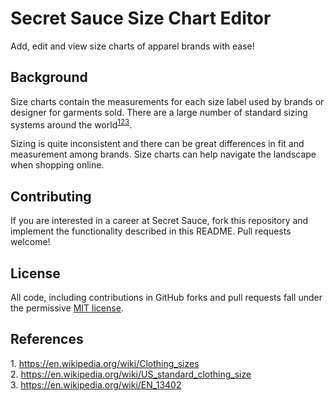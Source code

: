 # Secret Sauce Size Chart Editor

Add, edit and view size charts of apparel brands with ease!

## Background

Size charts contain the measurements for each size label used by brands or designer for garments sold. There are a large number of standard sizing systems around the world<sup>[1](#1)[2](#2)[3](#3)</sup>.

Sizing is quite inconsistent and there can be great differences in fit and measurement among brands. Size charts can help navigate the landscape when shopping online.

## Contributing

If you are interested in a career at Secret Sauce, fork this repository and implement the functionality described in this README. Pull requests welcome!

## License

All code, including contributions in GitHub forks and pull requests fall under the permissive [MIT license](LICENSE).

## References

<a name="1">1.</a> https://en.wikipedia.org/wiki/Clothing_sizes<br/>
<a name="2">2.</a> https://en.wikipedia.org/wiki/US_standard_clothing_size<br/>
<a name="3">3.</a> https://en.wikipedia.org/wiki/EN_13402<br/>
